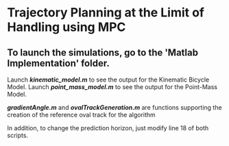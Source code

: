 # Trajectory Planning at the Limit of Handling using MPC

## To launch the simulations, go to the 'Matlab Implementation' folder.

Launch ***kinematic_model.m*** to see the output for the Kinematic Bicycle Model.
Launch ***point_mass_model.m*** to see the output for the Point-Mass Model.

***gradientAngle.m*** and ***ovalTrackGeneration.m*** are functions supporting the creation of the reference oval track for the algorithm

In addition, to change the prediction horizon, just modify line 18 of both scripts.

